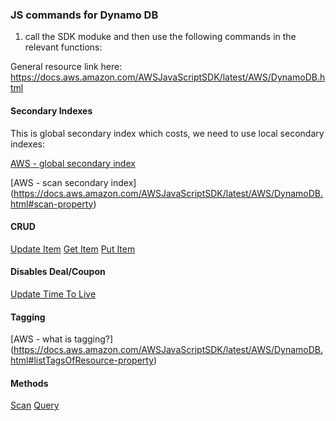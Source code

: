 ### JS commands for Dynamo DB

1) call the SDK moduke and then use the following commands in the relevant functions:

General resource link here: https://docs.aws.amazon.com/AWSJavaScriptSDK/latest/AWS/DynamoDB.html


#### Secondary Indexes

This is global secondary index which costs, we need to use local secondary indexes:

[AWS - global secondary index](https://docs.aws.amazon.com/AWSJavaScriptSDK/latest/AWS/DynamoDB.html#updateTable-property)

[AWS - scan secondary index] (https://docs.aws.amazon.com/AWSJavaScriptSDK/latest/AWS/DynamoDB.html#scan-property)

#### CRUD

[Update Item](https://docs.aws.amazon.com/AWSJavaScriptSDK/latest/AWS/DynamoDB.html#updateItem-property)
[Get Item](https://docs.aws.amazon.com/AWSJavaScriptSDK/latest/AWS/DynamoDB.html#getItem-property)
[Put Item](https://docs.aws.amazon.com/AWSJavaScriptSDK/latest/AWS/DynamoDB.html#putItem-property)

#### Disables Deal/Coupon

[Update Time To Live](https://docs.aws.amazon.com/AWSJavaScriptSDK/latest/AWS/DynamoDB.html#updateTimeToLive-property)

#### Tagging

[AWS - what is tagging?] (https://docs.aws.amazon.com/AWSJavaScriptSDK/latest/AWS/DynamoDB.html#listTagsOfResource-property)

#### Methods

[Scan](https://docs.aws.amazon.com/AWSJavaScriptSDK/latest/AWS/DynamoDB.html#scan-property) 
[Query](https://docs.aws.amazon.com/AWSJavaScriptSDK/latest/AWS/DynamoDB.html#query-property)
